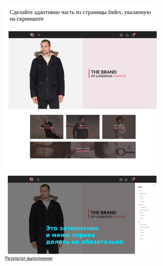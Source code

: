 ![home-task](./images/home-task-1-1.png)
![home-task](./images/home-task-1-2.png)
[Результат выполнения](https://artiom30.github.io/HTML-CSS--Pro-/lesson-1/homework/index.html)
